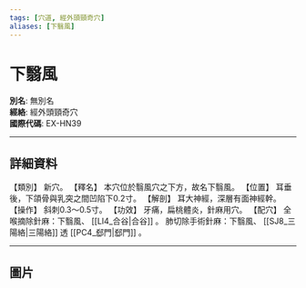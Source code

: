```yaml
---
tags: [穴道, 經外頭頸奇穴]
aliases: [下翳風]
---
```


# 下翳風

**別名**: 無別名  
**經絡**: 經外頭頸奇穴  
**國際代碼**: EX-HN39  

---

## 詳細資料
【類別】
新穴。
【釋名】
本穴位於翳風穴之下方，故名下翳風。
【位置】
耳垂後，下頜骨與乳突之間凹陷下0.2寸。
【解剖】
耳大神經，深層有面神經幹。
【操作】
斜刺0.3～0.5寸。
【功效】
牙痛，扁桃體炎，針麻用穴。
【配穴】
全喉摘除針麻：下翳風、 [[LI4_合谷|合谷]] 。
肺切除手術針麻：下翳風、 [[SJ8_三陽絡|三陽絡]] 透 [[PC4_郄門|郄門]] 。

---

## 圖片
